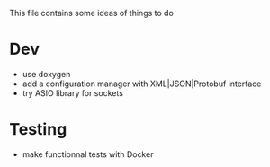 

This file contains some ideas of things to do

# Dev
- use doxygen
- add a configuration manager with XML|JSON|Protobuf interface
- try ASIO library for sockets

# Testing
- make functionnal tests with Docker

